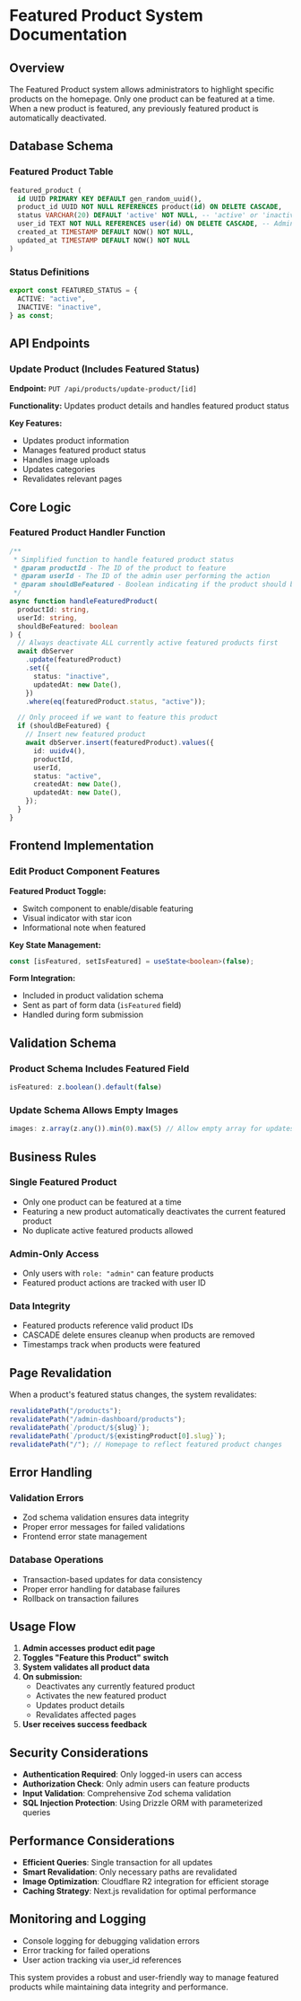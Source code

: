 # Featured Product System Documentation

## Overview

The Featured Product system allows administrators to highlight specific products on the homepage. Only one product can be featured at a time. When a new product is featured, any previously featured product is automatically deactivated.

## Database Schema

### Featured Product Table

```sql
featured_product (
  id UUID PRIMARY KEY DEFAULT gen_random_uuid(),
  product_id UUID NOT NULL REFERENCES product(id) ON DELETE CASCADE,
  status VARCHAR(20) DEFAULT 'active' NOT NULL, -- 'active' or 'inactive'
  user_id TEXT NOT NULL REFERENCES user(id) ON DELETE CASCADE, -- Admin who featured the product
  created_at TIMESTAMP DEFAULT NOW() NOT NULL,
  updated_at TIMESTAMP DEFAULT NOW() NOT NULL
)
```

### Status Definitions

```typescript
export const FEATURED_STATUS = {
  ACTIVE: "active",
  INACTIVE: "inactive",
} as const;
```

## API Endpoints

### Update Product (Includes Featured Status)

**Endpoint:** `PUT /api/products/update-product/[id]`

**Functionality:** Updates product details and handles featured product status

**Key Features:**
- Updates product information
- Manages featured product status
- Handles image uploads
- Updates categories
- Revalidates relevant pages

## Core Logic

### Featured Product Handler Function

```typescript
/**
 * Simplified function to handle featured product status
 * @param productId - The ID of the product to feature
 * @param userId - The ID of the admin user performing the action
 * @param shouldBeFeatured - Boolean indicating if the product should be featured
 */
async function handleFeaturedProduct(
  productId: string,
  userId: string,
  shouldBeFeatured: boolean
) {
  // Always deactivate ALL currently active featured products first
  await dbServer
    .update(featuredProduct)
    .set({
      status: "inactive",
      updatedAt: new Date(),
    })
    .where(eq(featuredProduct.status, "active"));

  // Only proceed if we want to feature this product
  if (shouldBeFeatured) {
    // Insert new featured product
    await dbServer.insert(featuredProduct).values({
      id: uuidv4(),
      productId,
      userId,
      status: "active",
      createdAt: new Date(),
      updatedAt: new Date(),
    });
  }
}
```

## Frontend Implementation

### Edit Product Component Features

**Featured Product Toggle:**
- Switch component to enable/disable featuring
- Visual indicator with star icon
- Informational note when featured

**Key State Management:**
```typescript
const [isFeatured, setIsFeatured] = useState<boolean>(false);
```

**Form Integration:**
- Included in product validation schema
- Sent as part of form data (`isFeatured` field)
- Handled during form submission

## Validation Schema

### Product Schema Includes Featured Field

```typescript
isFeatured: z.boolean().default(false)
```

### Update Schema Allows Empty Images

```typescript
images: z.array(z.any()).min(0).max(5) // Allow empty array for updates
```

## Business Rules

### Single Featured Product
- Only one product can be featured at a time
- Featuring a new product automatically deactivates the current featured product
- No duplicate active featured products allowed

### Admin-Only Access
- Only users with `role: "admin"` can feature products
- Featured product actions are tracked with user ID

### Data Integrity
- Featured products reference valid product IDs
- CASCADE delete ensures cleanup when products are removed
- Timestamps track when products were featured

## Page Revalidation

When a product's featured status changes, the system revalidates:

```typescript
revalidatePath("/products");
revalidatePath("/admin-dashboard/products");
revalidatePath(`/product/${slug}`);
revalidatePath(`/product/${existingProduct[0].slug}`);
revalidatePath("/"); // Homepage to reflect featured product changes
```

## Error Handling

### Validation Errors
- Zod schema validation ensures data integrity
- Proper error messages for failed validations
- Frontend error state management

### Database Operations
- Transaction-based updates for data consistency
- Proper error handling for database failures
- Rollback on transaction failures

## Usage Flow

1. **Admin accesses product edit page**
2. **Toggles "Feature this Product" switch**
3. **System validates all product data**
4. **On submission:**
   - Deactivates any currently featured product
   - Activates the new featured product
   - Updates product details
   - Revalidates affected pages
5. **User receives success feedback**

## Security Considerations

- **Authentication Required**: Only logged-in users can access
- **Authorization Check**: Only admin users can feature products
- **Input Validation**: Comprehensive Zod schema validation
- **SQL Injection Protection**: Using Drizzle ORM with parameterized queries

## Performance Considerations

- **Efficient Queries**: Single transaction for all updates
- **Smart Revalidation**: Only necessary paths are revalidated
- **Image Optimization**: Cloudflare R2 integration for efficient storage
- **Caching Strategy**: Next.js revalidation for optimal performance

## Monitoring and Logging

- Console logging for debugging validation errors
- Error tracking for failed operations
- User action tracking via user_id references

This system provides a robust and user-friendly way to manage featured products while maintaining data integrity and performance.
